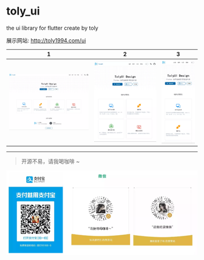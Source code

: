 # toly_ui
the ui library for flutter create by toly

展示网站: http://toly1994.com/ui

| 1                             | 2                             | 3                             |
|-------------------------------|-------------------------------|-------------------------------|
| ![](./doc/screenshot/s1.webp) | ![](./doc/screenshot/s2.webp) | ![](./doc/screenshot/s3.webp) |

---

> 开源不易，请我喝咖啡 ~

![](./doc/ewm/coffee1.webp)